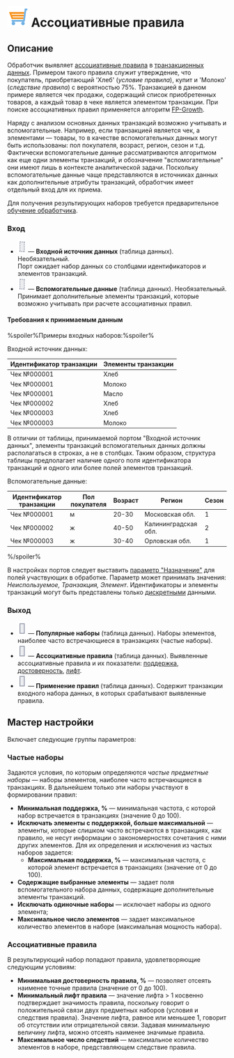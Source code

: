 # ![](../../images/icons/vendors/assnrules.svg) Ассоциативные правила

## Описание

Обработчик выявляет [ассоциативные правила](https://wiki.loginom.ru/articles/association-rules.html) в [транзакционных данных](https://wiki.loginom.ru/articles/transaction.html). Примером такого правила служит утверждение, что покупатель, приобретающий 'Хлеб' (*условие правила*), купит и 'Молоко' (*следствие правила*) с вероятностью 75%. Транзакцией в данном примере является чек продажи, содержащий список приобретенных товаров, а каждый товар в чеке является элементом транзакции. При поиске ассоциативных правил применяется алгоритм [FP-Growth](https://basegroup.ru/community/articles/fpg).

Наряду с анализом основных данных транзакций возможно учитывать и вспомогательные. Например, если транзакцией является чек, а элементами — товары, то в качестве вспомогательных данных могут быть использованы: пол покупателя, возраст, регион, сезон и т.д. Фактически вспомогательные данные рассматриваются алгоритмом как еще одни элементы транзакций, и обозначение "вспомогательные" они имеют лишь в контексте аналитической задачи. Поскольку вспомогательные данные чаще представляются в источниках данных как дополнительные атрибуты транзакций, обработчик имеет отдельный вход для их приема.

Для получения результирующих наборов требуется предварительное [обучение обработчика](../../scenario/training-processors.md).

### Вход

* ![](../../images/icons/ports/optional_input_table_inactive.svg) — **Входной источник данных** (таблица данных). Необязательный.<br>
Порт ожидает набор данных со столбцами идентификаторов и элементов транзакций.
* ![](../../images/icons/ports/optional_input_table_inactive.svg) — **Вспомогательные данные** (таблица данных). Необязательный.<br>
Принимает дополнительные элементы транзакций, которые возможно учитывать при расчете ассоциативных правил.

#### Требования к принимаемым данным

%spoiler%Примеры входных наборов:%spoiler%

Входной источник данных:

 | Идентификатор транзакции | Элементы транзакции |
 | -------- | -------- |
 | Чек №000001 | Хлеб |
 | Чек №000001 | Молоко |
 | Чек №000001 | Масло |
 | Чек №000002 | Хлеб |
 | Чек №000003 | Хлеб |
 | Чек №000003 | Молоко |

В отличии от таблицы, принимаемой портом "Входной источник данных", элементы транзакций вспомогательных данных должны располагаться в строках, а не в столбцах. Таким образом, структура таблицы предполагает наличие одного поля идентификатора транзакций и одного или более полей элементов транзакций.

Вспомогательные данные:

 | Идентификатор транзакции | Пол покупателя | Возраст | Регион | Сезон |
 | -------- | -------- | -------- | -------- | -------- |
 | Чек №000001 | м | 20-30 | Московская обл. | 1 |
 | Чек №000002 | ж | 40-50 | Калининградская обл. | 2 |
 | Чек №000003 | ж | 30-40 | Орловская обл. | 1 |

%/spoiler%

В настройках портов следует выставить [параметр "Назначение"](../../data/datasetfieldoptions.md) для полей участвующих в обработке. Параметр может принимать значения: *Неиспользуемое, Транзакция, Элемент*. Идентификаторы и элементы транзакций могут быть представлены только [дискретными](../../data/datatype.md) данными.

### Выход

* ![](../../images/icons/ports/output_table_inactive.svg) — **Популярные наборы** (таблица данных). Наборы элементов, наиболее часто встречающиеся в транзакциях (частые наборы).
* ![](../../images/icons/ports/output_table_inactive.svg) — **Ассоциативные правила** (таблица данных). Выявленные ассоциативные правила и их показатели: [поддержка](https://wiki.loginom.ru/articles/association-rule-support.html), [достоверность](https://wiki.loginom.ru/articles/rule-confidence.html), [лифт](https://wiki.loginom.ru/articles/lift-of-association-rule.html).
* ![](../../images/icons/ports/output_table_inactive.svg) — **Применение правил** (таблица данных). Содержит транзакции входного набора данных, в которых срабатывают выявленные правила.

## Мастер настройки

Включает следующие группы параметров:

### Частые наборы

Задаются условия, по которым определяются *частые предметные наборы* — наборы элементов, наиболее часто встречающиеся в транзакциях. В дальнейшем только эти наборы участвуют в формировании правил:

* **Минимальная поддержка, %** — минимальная частота, с которой набор встречается в транзакциях (значение 0 до 100).
* **Исключать элементы с поддержкой, больше максимальной** — элементы, которые слишком часто встречаются в транзакциях, как правило, не несут информации о закономерностях сочетания с ними других элементов. Для их определения и исключения из частых наборов задается:
  * **Максимальная поддержка, %** — максимальная частота, с которой элемент встречается в транзакциях (значение от 0 до 100).
* **Содержащие выбранные элементы** — задает поля вспомогательного набора данных, содержащие дополнительные элементы транзакций.
* **Исключать одиночные наборы** — исключает наборы из одного элемента;
* **Максимальное число элементов** — задает максимальное количество элементов в наборе (максимальная мощность набора).

### Ассоциативные правила

В результирующий набор попадают правила, удовлетворяющие следующим условиям:

* **Минимальная достоверность правила, %** — позволяет отсеять наименее точные правила (значение от 0 до 100).
* **Минимальный лифт правила** — значение лифта > 1 косвенно подтверждает значимость правила, поскольку говорит о положительной связи двух предметных наборов (условия и следствия правила). Значение лифта, равное или меньшее 1, говорит об отсутствии или отрицательной связи. Задавая минимальную величину лифта, можно отсеять наименее значимые правила.
* **Максимальное число следствий** — максимальное количество элементов в наборе, представляющем следствие правила.

